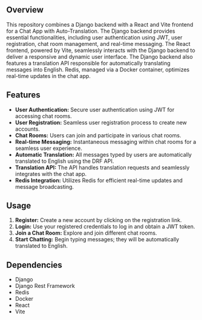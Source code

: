 ## Overview
This repository combines a Django backend with a React and Vite frontend for a Chat App with Auto-Translation. The Django backend provides essential functionalities, including user authentication using JWT, user registration, chat room management, and real-time messaging. The React frontend, powered by Vite, seamlessly interacts with the Django backend to deliver a responsive and dynamic user interface. The Django backend also features a translation API responsible for automatically translating messages into English. Redis, managed via a Docker container, optimizes real-time updates in the chat app.

## Features
- **User Authentication:** Secure user authentication using JWT for accessing chat rooms.
- **User Registration:** Seamless user registration process to create new accounts.
- **Chat Rooms:** Users can join and participate in various chat rooms.
- **Real-time Messaging:** Instantaneous messaging within chat rooms for a seamless user experience.
- **Automatic Translation:** All messages typed by users are automatically translated to English using the DRF API.
- **Translation API:** The API handles translation requests and seamlessly integrates with the chat app.
- **Redis Integration:** Utilizes Redis for efficient real-time updates and message broadcasting.

## Usage
1. **Register:** Create a new account by clicking on the registration link.
2. **Login:** Use your registered credentials to log in and obtain a JWT token.
3. **Join a Chat Room:** Explore and join different chat rooms.
4. **Start Chatting:** Begin typing messages; they will be automatically translated to English.

## Dependencies
- Django
- Django Rest Framework
- Redis
- Docker
- React
- Vite
